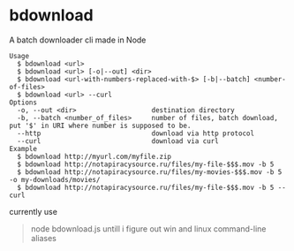 # bdownload

A batch downloader cli made in Node

```
Usage
  $ bdownload <url>
  $ bdownload <url> [-o|--out] <dir>
  $ bdownload <url-with-numbers-replaced-with-$> [-b|--batch] <number-of-files>
  $ bdownload <url> --curl
Options
  -o, --out <dir>                   destination directory
  -b, --batch <number_of_files>     number of files, batch download, put '$' in URI where number is supposed to be.
  --http                            download via http protocol
  --curl                            download via curl
Example
  $ bdownload http://myurl.com/myfile.zip
  $ bdownload http://notapiracysource.ru/files/my-file-$$$.mov -b 5
  $ bdownload http://notapiracysource.ru/files/my-movies-$$$.mov -b 5 -o my-downloads/movies/
  $ bdownload http://notapiracysource.ru/files/my-file-$$$.mov -b 5 --curl
```

currently use 
>node bdownload.js <command>
untill i figure out win and linux command-line aliases
